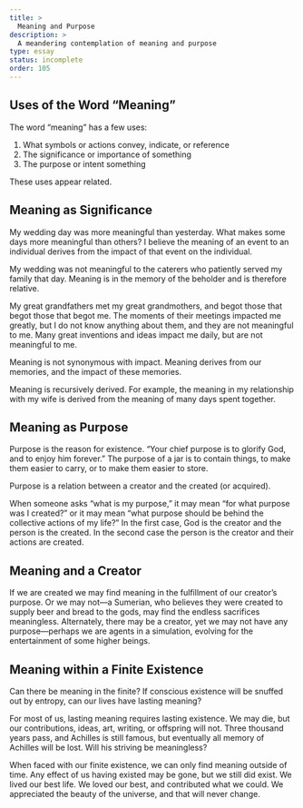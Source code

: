 ```yaml
---
title: >
  Meaning and Purpose
description: >
  A meandering contemplation of meaning and purpose
type: essay
status: incomplete
order: 105
---
```


## Uses of the Word “Meaning”

The word “meaning” has a few uses:

1. What symbols or actions convey, indicate, or reference
2. The significance or importance of something
3. The purpose or intent something

These uses appear related.

## Meaning as Significance

My wedding day was more meaningful than yesterday.  What makes some days more meaningful than others?  I believe the meaning of an event to an individual derives from the impact of that event on the individual.

My wedding was not meaningful to the caterers who patiently served my family that day.  Meaning is in the memory of the beholder and is therefore relative.

My great grandfathers met my great grandmothers, and begot those that begot those that begot me.  The moments of their meetings impacted me greatly, but I do not know anything about them, and they are not meaningful to me.  Many great inventions and ideas impact me daily, but are not meaningful to me.

Meaning is not synonymous with impact.  Meaning derives from our memories, and the impact of these memories.

Meaning is recursively derived.  For example, the meaning in my relationship with my wife is derived from the meaning of many days spent together.

## Meaning as Purpose

Purpose is the reason for existence.  “Your chief purpose is to glorify God, and to enjoy him forever.”  The purpose of a jar is to contain things, to make them easier to carry, or to make them easier to store.

Purpose is a relation between a creator and the created (or acquired).

When someone asks “what is my purpose,” it may mean “for what purpose was I created?” or it may mean “what purpose should be behind the collective actions of my life?”  In the first case, God is the creator and the person is the created. In the second case the person is the creator and their actions are created.

## Meaning and a Creator

If we are created we may find meaning in the fulfillment of our creator’s purpose.  Or we may not—a Sumerian, who believes they were created to supply beer and bread to the gods, may find the endless sacrifices meaningless. Alternately, there may be a creator, yet we may not have any purpose—perhaps we are agents in a simulation, evolving for the entertainment of some higher beings.

## Meaning within a Finite Existence

Can there be meaning in the finite? If conscious existence will be snuffed out by entropy, can our lives have lasting meaning?

For most of us, lasting meaning requires lasting existence.  We may die, but our contributions, ideas, art, writing, or offspring will not.  Three thousand years pass, and Achilles is still famous, but eventually all memory of Achilles will be lost.  Will his striving be meaningless?

When faced with our finite existence, we can only find meaning outside of time.  Any effect of us having existed may be gone, but we still did exist.  We lived our best life.  We loved our best, and contributed what we could.  We appreciated the beauty of the universe, and that will never change.
